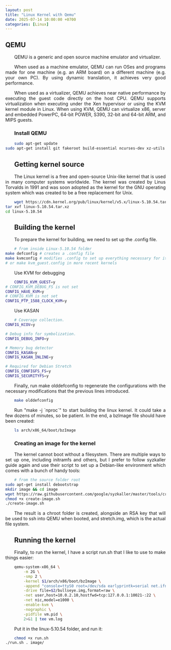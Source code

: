 ```yaml
---
layout: post
title: "Linux Kernel with Qemu"
date: 2025-07-14 10:00:00 +0700
categories: [Linux]
---
```


## QEMU

<div style="text-align: justify; text-indent: 2em;">
QEMU is a generic and open source machine emulator and virtualizer.

When used as a machine emulator, QEMU can run OSes and programs made for one machine (e.g. an ARM board) on a different machine (e.g. your own PC). By using dynamic translation, it achieves very good performance.
</div>

<div style="text-align: justify; text-indent: 2em;">
When used as a virtualizer, QEMU achieves near native performance by executing the guest code directly on the host CPU. QEMU supports virtualization when executing under the Xen hypervisor or using the KVM kernel module in Linux. When using KVM, QEMU can virtualize x86, server and embedded PowerPC, 64-bit POWER, S390, 32-bit and 64-bit ARM, and MIPS guests.
</dev>

### Install QEMU

```bash
sudo apt-get update
sudo apt-get install git fakeroot build-essential ncurses-dev xz-utils libssl-dev bc flex libelf-dev bison qemu-system-x86
```

## Getting kernel source

<div style="text-align: justify; text-indent: 2em;">
The Linux kernel is a free and open-source Unix-like kernel that is used in many computer systems worldwide. The kernel was created by Linus Torvalds in 1991 and was soon adopted as the kernel for the GNU operating system which was created to be a free replacement for Unix.
</div>

```bash
wget https://cdn.kernel.org/pub/linux/kernel/v5.x/linux-5.10.54.tar.xz
tar xvf linux-5.10.54.tar.xz
cd linux-5.10.54
```

## Building the kernel

<div style="text-align: justify; text-indent: 2em;">
To prepare the kernel for building, we need to set up the .config file.
</div>

```bash
# from inside Linux-5.10.54 folder
make defconfig # creates a .config file
make kvmconfig # modifies .config to set up everything necessary for it to run on QEMU
# or make kvm_guest.config in more recent kernels
```

<div style="text-align: justify; text-indent: 2em;">
Use KVM for debugging
</div>

```bash
CONFIG_KVM_GUEST=y
# CONFIG_KVM_DEBUG_FS is not set
CONFIG_HAVE_KVM=y
# CONFIG_KVM is not set
CONFIG_PTP_1588_CLOCK_KVM=y
```
<div style="text-align: justify; text-indent: 2em;">
Use KASAN
</div>

```bash
# Coverage collection.
CONFIG_KCOV=y

# Debug info for symbolization.
CONFIG_DEBUG_INFO=y

# Memory bug detector
CONFIG_KASAN=y
CONFIG_KASAN_INLINE=y

# Required for Debian Stretch
CONFIG_CONFIGFS_FS=y
CONFIG_SECURITYFS=y
```
<div style="text-align: justify; text-indent: 2em;">
Finally, run make olddefconfig to regenerate the configurations with the necessary modifications that the previous lines introduced.
</div>

```bash
make olddefconfig
```
<div style="text-align: justify; text-indent: 2em;">
Run "make -j `nproc`" to start building the linux kernel. It could take a few dozens of minutes, so be patient. In the end, a bzImage file should have been created:
</div>

```bash
ls arch/x86_64/boot/bzImage
```

### Creating an image for the kernel

<div style="text-align: justify; text-indent: 2em;">
The kernel cannot boot without a filesystem. There are multiple ways to set up one, including initramfs and others, but I prefer to follow syzkaller guide again and use their script to set up a Debian-like environment which comes with a bunch of handy tools:
</div>

```bash
# from the source folder root
sudo apt-get install debootstrap
mkdir image && cd image
wget https://raw.githubusercontent.com/google/syzkaller/master/tools/create-image.sh -O create-image.sh
chmod +x create-image.sh
./create-image.sh
```

<div style="text-align: justify; text-indent: 2em;">
The result is a chroot folder is created, alongside an RSA key that will be used to ssh into QEMU when booted, and stretch.img, which is the actual file system.
</div>

## Running the kernel

<div style="text-align: justify; text-indent: 2em;">
Finally, to run the kernel, I have a script run.sh that I like to use to make things easier:
</div>

```bash
qemu-system-x86_64 \
        -m 2G \
        -smp 2 \
        -kernel $1/arch/x86/boot/bzImage \
        -append "console=ttyS0 root=/dev/sda earlyprintk=serial net.ifnames=0 nokaslr" \
        -drive file=$2/bullseye.img,format=raw \
        -net user,host=10.0.2.10,hostfwd=tcp:127.0.0.1:10021-:22 \
        -net nic,model=e1000 \
        -enable-kvm \
        -nographic \
        -pidfile vm.pid \
        2>&1 | tee vm.log
```

<div style="text-align: justify; text-indent: 2em;">
Put it in the linux-5.10.54 folder, and run it:
</div>

```bash
chmod +x run.sh
./run.sh . image/
```